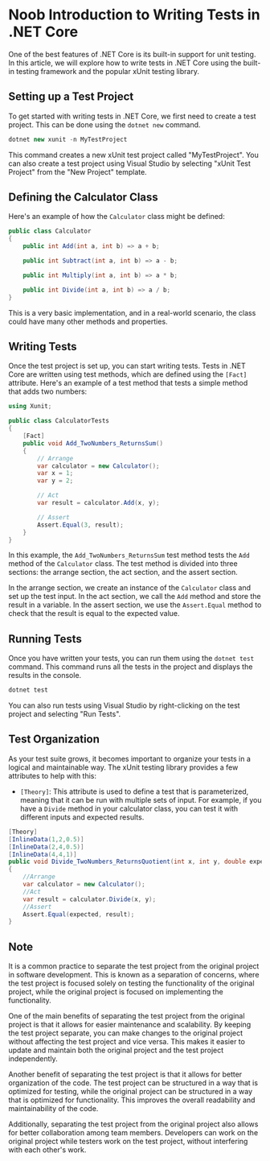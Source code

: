 # Noob Introduction to Writing Tests in .NET Core

One of the best features of .NET Core is its built-in support for unit testing. In this article, we will explore how to write tests in .NET Core using the built-in testing framework and the popular xUnit testing library.

## **Setting up a Test Project**

To get started with writing tests in .NET Core, we first need to create a test project. This can be done using the `dotnet new` command.

```csharp
dotnet new xunit -n MyTestProject
```

This command creates a new xUnit test project called "MyTestProject". You can also create a test project using Visual Studio by selecting "xUnit Test Project" from the "New Project" template.

## **Defining the Calculator Class**

Here's an example of how the `Calculator` class might be defined:

```csharp
public class Calculator
{
    public int Add(int a, int b) => a + b;

    public int Subtract(int a, int b) => a - b;

    public int Multiply(int a, int b) => a * b;

    public int Divide(int a, int b) => a / b;
}
```

This is a very basic implementation, and in a real-world scenario, the class could have many other methods and properties.

## **Writing Tests**

Once the test project is set up, you can start writing tests. Tests in .NET Core are written using test methods, which are defined using the `[Fact]` attribute. Here's an example of a test method that tests a simple method that adds two numbers:

```csharp
using Xunit;

public class CalculatorTests
{
    [Fact]
    public void Add_TwoNumbers_ReturnsSum()
    {
        // Arrange
        var calculator = new Calculator();
        var x = 1;
        var y = 2;

        // Act
        var result = calculator.Add(x, y);

        // Assert
        Assert.Equal(3, result);
    }
}
```

In this example, the `Add_TwoNumbers_ReturnsSum` test method tests the `Add` method of the `Calculator` class. The test method is divided into three sections: the arrange section, the act section, and the assert section.

In the arrange section, we create an instance of the `Calculator` class and set up the test input. In the act section, we call the `Add` method and store the result in a variable. In the assert section, we use the `Assert.Equal` method to check that the result is equal to the expected value.

## **Running Tests**

Once you have written your tests, you can run them using the `dotnet test` command. This command runs all the tests in the project and displays the results in the console.

```csharp
dotnet test
```

You can also run tests using Visual Studio by right-clicking on the test project and selecting "Run Tests".

## **Test Organization**

As your test suite grows, it becomes important to organize your tests in a logical and maintainable way. The xUnit testing library provides a few attributes to help with this:

* `[Theory]`: This attribute is used to define a test that is parameterized, meaning that it can be run with multiple sets of input. For example, if you have a `Divide` method in your calculator class, you can test it with different inputs and expected results.
    

```csharp
[Theory]
[InlineData(1,2,0.5)]
[InlineData(2,4,0.5)]
[InlineData(4,4,1)]
public void Divide_TwoNumbers_ReturnsQuotient(int x, int y, double expected)
{
    //Arrange
    var calculator = new Calculator();
    //Act
    var result = calculator.Divide(x, y);
    //Assert
    Assert.Equal(expected, result);
}
```

## Note

It is a common practice to separate the test project from the original project in software development. This is known as a separation of concerns, where the test project is focused solely on testing the functionality of the original project, while the original project is focused on implementing the functionality.

One of the main benefits of separating the test project from the original project is that it allows for easier maintenance and scalability. By keeping the test project separate, you can make changes to the original project without affecting the test project and vice versa. This makes it easier to update and maintain both the original project and the test project independently.

Another benefit of separating the test project is that it allows for better organization of the code. The test project can be structured in a way that is optimized for testing, while the original project can be structured in a way that is optimized for functionality. This improves the overall readability and maintainability of the code.

Additionally, separating the test project from the original project also allows for better collaboration among team members. Developers can work on the original project while testers work on the test project, without interfering with each other's work.